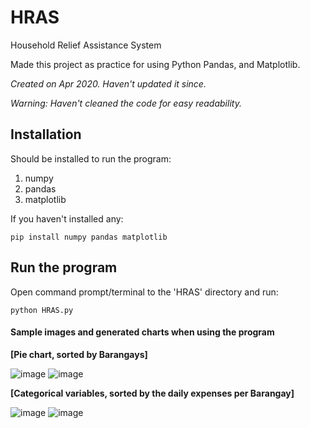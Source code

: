 # HRAS
Household Relief Assistance System

Made this project as practice for using Python Pandas, and Matplotlib.

*Created on Apr 2020. Haven't updated it since.*


*Warning: Haven't cleaned the code for easy readability.*



## Installation

Should be installed to run the program:
1. numpy
2. pandas
3. matplotlib

If you haven't installed any:


`pip install numpy pandas matplotlib`


## Run the program
Open command prompt/terminal to the 'HRAS' directory and run:


`python HRAS.py`


#### Sample images and generated charts when using the program

**[Pie chart, sorted by Barangays]**

![image](https://github.com/Kai-ssu/HRAS/assets/61688797/a5fa136a-5382-452f-9a12-795c7f2168dc)
![image](https://github.com/Kai-ssu/HRAS/assets/61688797/aa0ad0f8-3bbb-4c8e-82a9-b6244823bec3)


**[Categorical variables, sorted by the daily expenses per Barangay]**

![image](https://github.com/Kai-ssu/HRAS/assets/61688797/cac0d7d1-b818-4eaa-984f-1cc8b13c0417)
![image](https://github.com/Kai-ssu/HRAS/assets/61688797/a0a9d300-6e25-492e-96e9-1dd67e971b50)



